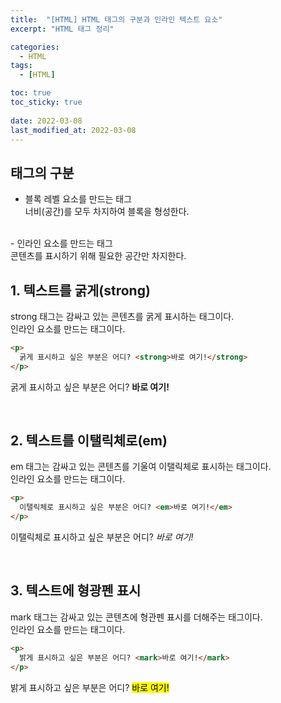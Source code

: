 ```yaml
---
title:  "[HTML] HTML 태그의 구분과 인라인 텍스트 요소"
excerpt: "HTML 태그 정리"

categories:
  - HTML
tags:
  - [HTML]

toc: true
toc_sticky: true
 
date: 2022-03-08
last_modified_at: 2022-03-08
---
```


## 태그의 구분
- 블록 레벨 요소를 만드는 태그<br>
  너비(공간)를 모두 차지하여 블록을 형성한다.
<br>
- 인라인 요소를 만드는 태그<br>
  콘텐츠를 표시하기 위해 필요한 공간만 차지한다.
<br>

## 1. 텍스트를 굵게(strong)
strong 태그는 감싸고 있는 콘텐츠를 굵게 표시하는 태그이다.<br>
인라인 요소를 만드는 태그이다.

```html
<p>
  굵게 표시하고 싶은 부분은 어디? <strong>바로 여기!</strong>
</p>
```
<p>
  굵게 표시하고 싶은 부분은 어디? <strong>바로 여기!</strong>
</p>
<br>

## 2. 텍스트를 이탤릭체로(em)
em 태그는 감싸고 있는 콘텐츠를 기울여 이탤릭체로 표시하는 태그이다.<br>
인라인 요소를 만드는 태그이다.

```html
<p>
  이탤릭체로 표시하고 싶은 부분은 어디? <em>바로 여기!</em>
</p>
```
<p>
  이탤릭체로 표시하고 싶은 부분은 어디? <em>바로 여기!</em>
</p>
<br>

## 3. 텍스트에 형광펜 표시
mark 태그는 감싸고 있는 콘텐츠에 형관펜 표시를 더해주는 태그이다.<br>
인라인 요소를 만드는 태그이다.

```html
<p>
  밝게 표시하고 싶은 부분은 어디? <mark>바로 여기!</mark>
</p>
```
<p>
  밝게 표시하고 싶은 부분은 어디? <mark>바로 여기!</mark>
</p>